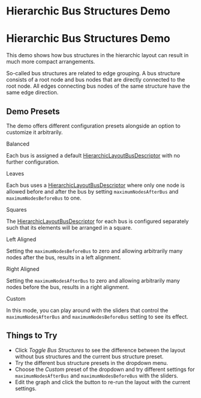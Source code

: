 <!--
 //////////////////////////////////////////////////////////////////////////////
 // @license
 // This file is part of yFiles for HTML 2.6.0.3.
 // Use is subject to license terms.
 //
 // Copyright (c) 2000-2024 by yWorks GmbH, Vor dem Kreuzberg 28,
 // 72070 Tuebingen, Germany. All rights reserved.
 //
 //////////////////////////////////////////////////////////////////////////////
-->
# Hierarchic Bus Structures Demo

# Hierarchic Bus Structures Demo

This demo shows how bus structures in the hierarchic layout can result in much more compact arrangements.

So-called bus structures are related to edge grouping. A bus structure consists of a root node and bus nodes that are directly connected to the root node. All edges connecting bus nodes of the same structure have the same edge direction.

## Demo Presets

The demo offers different configuration presets alongside an option to customize it arbitrarily.

Balanced

Each bus is assigned a default [HierarchicLayoutBusDescriptor](https://docs.yworks.com/yfileshtml/#/api/HierarchicLayoutBusDescriptor) with no further configuration.

Leaves

Each bus uses a [HierarchicLayoutBusDescriptor](https://docs.yworks.com/yfileshtml/#/api/HierarchicLayoutBusDescriptor) where only one node is allowed before and after the bus by setting `maximumNodesAfterBus` and `maximumNodesBeforeBus` to one.

Squares

The [HierarchicLayoutBusDescriptor](https://docs.yworks.com/yfileshtml/#/api/HierarchicLayoutBusDescriptor) for each bus is configured separately such that its elements will be arranged in a square.

Left Aligned

Setting the `maximumNodesBeforeBus` to zero and allowing arbitrarily many nodes after the bus, results in a left alignment.

Right Aligned

Setting the `maximumNodesAfterBus` to zero and allowing arbitrarily many nodes before the bus, results in a right alignment.

Custom

In this mode, you can play around with the sliders that control the `maximumNodesAfterBus` and `maximumNodesBeforeBus` setting to see its effect.

## Things to Try

- Click _Toggle Bus Structures_ to see the difference between the layout without bus structures and the current bus structure preset.
- Try the different bus structure presets in the dropdown menu.
- Choose the _Custom_ preset of the dropdown and try different settings for `maximumNodesAfterBus` and `maximumNodesBeforeBus` with the sliders.
- Edit the graph and click the button to re-run the layout with the current settings.
